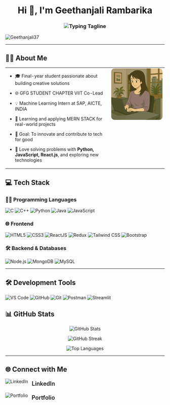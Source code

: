 <h1 align="center">Hi 👋, I'm Geethanjali Rambarika</h1>

<h3 align="center">
  <img src="https://readme-typing-svg.herokuapp.com?font=Fira+Code&size=22&pause=1000&center=true&width=400&lines=Full+Stack+Developer;Competitive+Programmer" alt="Typing Tagline" />
</h3>


<p align="left">
  <img src="https://komarev.com/ghpvc/?username=Geethanjali37&label=Profile%20views&color=0e75b6&style=flat" alt="Geethanjali37" />
</p>

---

## 👩‍💻 About Me

<table>
  <tr>
    <td width="65%" valign="top">

- 🎓 Final-year student passionate about building creative solutions  
- 🌐 GFG STUDENT CHAPTER VIIT Co-Lead  
- 💡 Machine Learning Intern at SAP, AICTE, INDIA  
- 🧠 Learning and applying MERN STACK for real-world projects  
- 🎯 Goal: To innovate and contribute to tech for good  
- 🧩 Love solving problems with **Python, JavaScript, React.js**, and exploring new technologies  

    </td>
    <td width="35%" valign="top" align="right">

    <img src="https://github.com/Geethanjali37/Geethanjali37/blob/main/1749118606549.png" alt="Geethanjali Rambarika" width="600" style="border-radius:10px;"/>

    </td>
  </tr>
</table>


## 💻 Tech Stack

### 🧑‍💻 Programming Languages  
<p>
  <img src="https://img.icons8.com/color/48/000000/c-programming.png" alt="C"/>
  <img src="https://img.icons8.com/color/48/000000/c-plus-plus-logo.png" alt="C++"/>
  <img src="https://img.icons8.com/color/48/000000/python.png" alt="Python"/>
  <img src="https://img.icons8.com/color/48/000000/java-coffee-cup-logo.png" alt="Java"/>
  <img src="https://img.icons8.com/color/48/000000/javascript.png" alt="JavaScript"/>
</p>

### 🌐 Frontend  
<p>
  <img src="https://img.icons8.com/color/48/000000/html-5.png" alt="HTML5"/>
  <img src="https://img.icons8.com/color/48/000000/css3.png" alt="CSS3"/>
  <img src="https://img.icons8.com/color/48/000000/react-native.png" alt="ReactJS"/>
  <img src="https://img.icons8.com/external-tal-revivo-color-tal-revivo/48/null/external-redux-an-open-source-javascript-library-for-managing-application-state-logo-color-tal-revivo.png" alt="Redux"/>
  <img src="https://img.icons8.com/color/48/000000/tailwindcss.png" alt="Tailwind CSS"/>
  <img src="https://img.icons8.com/color/48/000000/bootstrap.png" alt="Bootstrap"/>
</p>

### 🛠 Backend & Databases  
<p>
  <img src="https://img.icons8.com/fluency/48/000000/node-js.png" alt="Node.js"/>
  <img src="https://img.icons8.com/external-tal-revivo-color-tal-revivo/48/null/external-mongodb-a-cross-platform-document-oriented-database-program-logo-color-tal-revivo.png" alt="MongoDB"/>
  <img src="https://img.icons8.com/ios-filled/48/4a90e2/mysql-logo.png" alt="MySQL"/>
</p>

---

## 🛠️ Development Tools

<p>
  <img src="https://img.icons8.com/fluency/48/000000/visual-studio-code-2019.png" alt="VS Code"/>
  <img src="https://img.icons8.com/fluency/48/000000/github.png" alt="GitHub"/>
  <img src="https://img.icons8.com/ios-filled/50/ffffff/git.png" alt="Git"/>
  <img src="https://img.icons8.com/external-tal-revivo-color-tal-revivo/48/null/external-postman-is-the-only-complete-api-development-environment-logo-color-tal-revivo.png" alt="Postman"/>
  <img src="https://streamlit.io/images/brand/streamlit-logo-secondary-colormark-darktext.svg" height="40" alt="Streamlit"/>
</p>


## 📊 GitHub Stats

<p align="center">
  <img src="https://github-readme-stats.vercel.app/api?username=Geethanjali37&show_icons=true&theme=tokyonight" alt="GitHub Stats" />
</p>

<p align="center">
  <img src="https://github-readme-streak-stats.herokuapp.com?user=Geethanjali37&theme=tokyonight" alt="GitHub Streak" />
</p>

<p align="center">
  <img src="https://github-readme-stats.vercel.app/api/top-langs/?username=Geethanjali37&layout=compact&theme=tokyonight" alt="Top Languages" />
</p>

---

## 🌐 Connect with Me

<p align="left">
  <a href="https://linkedin.com/in/geethanjalirambarika" target="_blank" style="text-decoration:none; color:inherit; display:flex; align-items:center; margin-bottom:12px;">
    <img src="https://img.icons8.com/color/48/linkedin.png" alt="LinkedIn" height="30" style="margin-right:12px;" />
    <span style="font-size:18px; font-weight:600;">LinkedIn</span>
  </a>
</p>

<p align="left">
  <a href="https://geethanjalir-portfolio.netlify.app/" target="_blank" style="text-decoration:none; color:inherit; display:flex; align-items:center;">
    <img src="https://img.icons8.com/ios-filled/50/ffffff/briefcase.png" alt="Portfolio" height="30" style="margin-right:12px;" />
    <span style="font-size:18px; font-weight:600;">Portfolio</span>
  </a>
</p>



